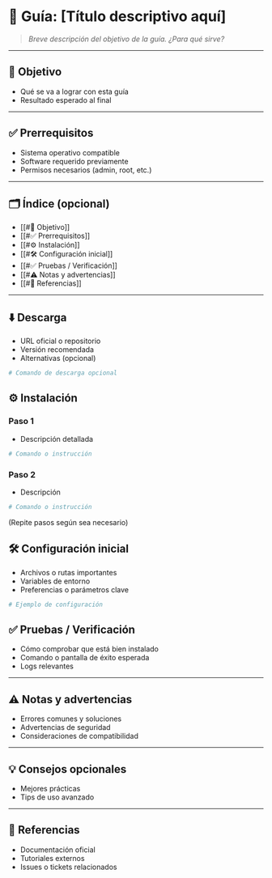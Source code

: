 # 📘 Guía: [Título descriptivo aquí]
> _Breve descripción del objetivo de la guía. ¿Para qué sirve?_

---

## 🎯 Objetivo
- Qué se va a lograr con esta guía
- Resultado esperado al final

---

## ✅ Prerrequisitos
- Sistema operativo compatible
- Software requerido previamente
- Permisos necesarios (admin, root, etc.)

---

## 🗂️ Índice (opcional)
- [[#🎯 Objetivo]]
- [[#✅ Prerrequisitos]]
- [[#⚙️ Instalación]]
- [[#🛠️ Configuración inicial]]
- [[#✅ Pruebas / Verificación]]
- [[#⚠️ Notas y advertencias]]
- [[#🔗 Referencias]]

---

## ⬇️ Descarga
- URL oficial o repositorio
- Versión recomendada
- Alternativas (opcional)

```bash
# Comando de descarga opcional
```

## ⚙️ Instalación
### Paso 1
- Descripción detallada

```bash
# Comando o instrucción
```
### Paso 2
- Descripción

```bash
# Comando o instrucción
```
(Repite pasos según sea necesario)

## 🛠️ Configuración inicial
- Archivos o rutas importantes
- Variables de entorno
- Preferencias o parámetros clave

``` bash
# Ejemplo de configuración
```

## ✅ Pruebas / Verificación
- Cómo comprobar que está bien instalado
- Comando o pantalla de éxito esperada 
- Logs relevantes
--- 

## ⚠️ Notas y advertencias
- Errores comunes y soluciones
- Advertencias de seguridad
- Consideraciones de compatibilidad

--- 

## 💡 Consejos opcionales
- Mejores prácticas
- Tips de uso avanzado

--- 
## 🔗 Referencias
- Documentación oficial
- Tutoriales externos
- Issues o tickets relacionados